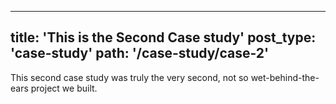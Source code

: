 ---
title: 'This is the Second Case study'
post_type: 'case-study'
path: '/case-study/case-2'
--------------------------

This second case study was truly the very second, not so wet-behind-the-ears project we built. 